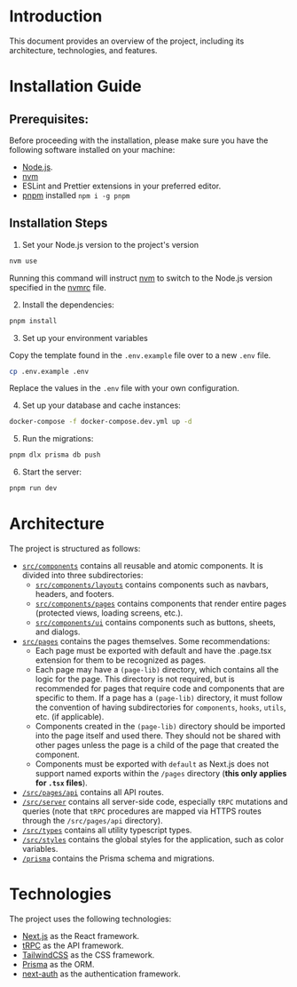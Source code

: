# Introduction

This document provides an overview of the project, including its architecture, technologies, and features.

# Installation Guide

## Prerequisites:

Before proceeding with the installation, please make sure you have the following software installed on your machine:

- [Node.js](https://nodejs.org/en).
- [nvm](https://github.com/nvm-sh/nvm)
- ESLint and Prettier extensions in your preferred editor.
- [pnpm](https://pnpm.io/) installed `npm i -g pnpm`

## Installation Steps

1. Set your Node.js version to the project's version

```bash
nvm use
```

Running this command will instruct [nvm](https://github.com/nvm-sh/nvm) to switch to the Node.js version specified in
the [nvmrc](./.nvmrc) file.

2. Install the dependencies:

```bash
pnpm install
```

3. Set up your environment variables

Copy the template found in the `.env.example` file over to a new `.env` file.

```bash
cp .env.example .env
```

Replace the values in the `.env` file with your own configuration.

4. Set up your database and cache instances:

```bash
docker-compose -f docker-compose.dev.yml up -d
```

5. Run the migrations:

```bash
pnpm dlx prisma db push
```

6. Start the server:

```bash
pnpm run dev
```

# Architecture

The project is structured as follows:

- [`src/components`](./src/components) contains all reusable and atomic components. It is divided into three
  subdirectories:
  - [`src/components/layouts`](./src/components/layouts) contains components such as navbars, headers, and footers.
  - [`src/components/pages`](./src/components/pages) contains components that render entire pages (protected views,
    loading screens, etc.).
  - [`src/components/ui`](./src/components/ui) contains components such as buttons, sheets, and dialogs.
- [`src/pages`](./src/pages) contains the pages themselves. Some recommendations:
  - Each page must be exported with default and have the .page.tsx extension for them to be recognized as pages.
  - Each page may have a `(page-lib)` directory, which contains all the logic for the page. This directory is not
    required, but is recommended for pages that require code and components that are specific to them. If a page has
    a `(page-lib)` directory, it must follow the convention of having subdirectories
    for `components`, `hooks`, `utils`, etc. (if applicable).
  - Components created in the `(page-lib)` directory should be imported into the page itself and used there. They
    should not be shared with other pages unless the page is a child of the page that created the component.
  - Components must be exported with `default` as Next.js does not support named exports within the `/pages`
    directory (**this only applies for `.tsx` files**).
- [`/src/pages/api`](./src/pages/api) contains all API routes.
- [`/src/server`](./src/server) contains all server-side code, especially `tRPC` mutations and queries (note that `tRPC`
  procedures are mapped via HTTPS routes through the `/src/pages/api` directory).
- [`/src/types`](src/lib/types) contains all utility typescript types.
- [`/src/styles`](./src/styles) contains the global styles for the application, such as color variables.
- [`/prisma`](./prisma) contains the Prisma schema and migrations.

# Technologies

The project uses the following technologies:

- [Next.js](https://nextjs.org/) as the React framework.
- [tRPC](https://trpc.io/) as the API framework.
- [TailwindCSS](https://tailwindcss.com/) as the CSS framework.
- [Prisma](https://www.prisma.io/) as the ORM.
- [next-auth](https://next-auth.js.org/) as the authentication framework.
